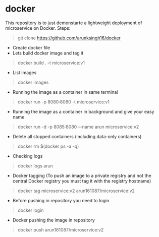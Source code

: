 # docker
This repository is to just demonstarte a lightweight deployment of microservice on Docker. 
Steps:

> git clone https://github.com/arunksingh16/docker
- Create docker file 
- Lets build docker image and tag it
> docker build  . -t microservice:v1
- List images
> docker images
- Running the image as a container in same terminal
> docker run -p 8080:8080 -t microservice:v1
- Running the image as a container in background and give your easy name
> docker run -d -p 8085:8080 --name arun microservice:v2
- Delete all stopped containers (including data-only containers) 
> docker rm $(docker ps -a -q)
- Checking logs 
> docker logs arun
- Docker tagging (To push an image to a private registry and not the central Docker registry you must tag it with the registry hostname)
> docker tag microservice:v2 arun161087/microservice:v2
- Before pushing in repository you need to login
> docker login
- Docker pushing the image in repository
> docker push arun161087/microservice:v2
